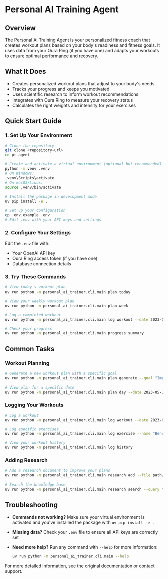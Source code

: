 # Personal AI Training Agent

## Overview

The Personal AI Training Agent is your personalized fitness coach that creates workout plans based on your body's readiness and fitness goals. It uses data from your Oura Ring (if you have one) and adapts your workouts to ensure optimal performance and recovery.

## What It Does

- Creates personalized workout plans that adjust to your body's needs
- Tracks your progress and keeps you motivated
- Uses scientific research to inform workout recommendations
- Integrates with Oura Ring to measure your recovery status
- Calculates the right weights and intensity for your exercises

## Quick Start Guide

### 1. Set Up Your Environment

```bash
# Clone the repository
git clone <repository-url>
cd pt-agent

# Create and activate a virtual environment (optional but recommended)
python -m venv .venv
# On Windows:
.venv\Scripts\activate
# On macOS/Linux:
source .venv/bin/activate

# Install the package in development mode
uv pip install -e .

# Set up your configuration
cp .env.example .env
# Edit .env with your API keys and settings
```

### 2. Configure Your Settings

Edit the `.env` file with:
- Your OpenAI API key
- Oura Ring access token (if you have one)
- Database connection details

### 3. Try These Commands

```bash
# View today's workout plan
uv run python -m personal_ai_trainer.cli.main plan today

# View your weekly workout plan
uv run python -m personal_ai_trainer.cli.main plan week

# Log a completed workout
uv run python -m personal_ai_trainer.cli.main log workout --date 2023-05-05 --notes "Felt great today"

# Check your progress
uv run python -m personal_ai_trainer.cli.main progress summary
```

## Common Tasks

### Workout Planning

```bash
# Generate a new workout plan with a specific goal
uv run python -m personal_ai_trainer.cli.main plan generate --goal "Improve 5k time"

# View plan for a specific date
uv run python -m personal_ai_trainer.cli.main plan day --date 2023-05-10
```

### Logging Your Workouts

```bash
# Log a workout
uv run python -m personal_ai_trainer.cli.main log workout --date 2023-05-05 --notes "Felt strong"

# Log specific exercises
uv run python -m personal_ai_trainer.cli.main log exercise --name "Bench Press" --sets 3 --reps 10 --weight 50.5

# View your workout history
uv run python -m personal_ai_trainer.cli.main log history
```

### Adding Research

```bash
# Add a research document to improve your plans
uv run python -m personal_ai_trainer.cli.main research add --file path/to/document.pdf

# Search the knowledge base
uv run python -m personal_ai_trainer.cli.main research search --query "strength training"
```

## Troubleshooting

- **Commands not working?** Make sure your virtual environment is activated and you've installed the package with `uv pip install -e .`

- **Missing data?** Check your `.env` file to ensure all API keys are correctly set

- **Need more help?** Run any command with `--help` for more information:
  ```bash
  uv run python -m personal_ai_trainer.cli.main --help
  ```

For more detailed information, see the original documentation or contact support.
